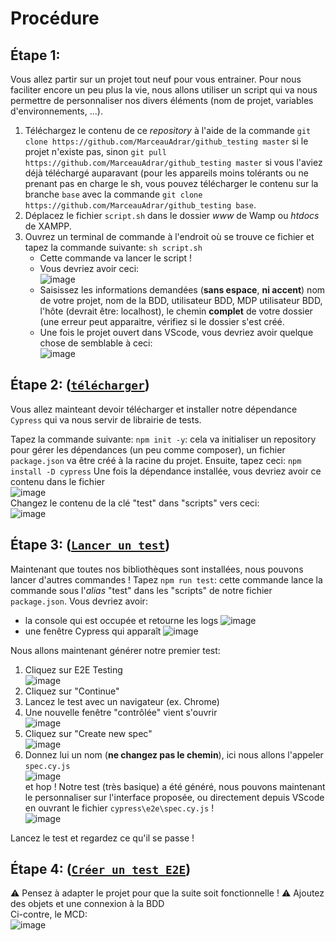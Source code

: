 # Procédure

## Étape 1:
Vous allez partir sur un projet tout neuf pour vous entrainer.
Pour nous faciliter encore un peu plus la vie, nous allons utiliser un script qui va nous permettre de personnaliser nos divers éléments (nom de projet, variables d'environnements, ...).

1. Téléchargez le contenu de ce *repository* à l'aide de la commande `git clone https://github.com/MarceauAdrar/github_testing master` si le projet n'existe pas, sinon `git pull https://github.com/MarceauAdrar/github_testing master` si vous l'aviez déjà téléchargé auparavant (pour les appareils moins tolérants ou ne prenant pas en charge le sh, vous pouvez télécharger le contenu sur la branche `base` avec la commande `git clone https://github.com/MarceauAdrar/github_testing base`.
2. Déplacez le fichier `script.sh` dans le dossier *www* de Wamp ou *htdocs* de XAMPP.
3. Ouvrez un terminal de commande à l'endroit où se trouve ce fichier et tapez la commande suivante: `sh script.sh`
   - Cette commande va lancer le script !
   - Vous devriez avoir ceci:<br>
     ![image](https://github.com/user-attachments/assets/439cf872-f61d-4881-9706-b8c92ba2d1e0)
   - Saisissez les informations demandées (**sans espace**, **ni accent**) nom de votre projet, nom de la BDD, utilisateur BDD, MDP utilisateur BDD, l'hôte (devrait être: localhost), le chemin **complet** de votre dossier (une erreur peut apparaitre, vérifiez si le dossier s'est créé.
   - Une fois le projet ouvert dans VScode, vous devriez avoir quelque chose de semblable à ceci:<br>
     ![image](https://github.com/user-attachments/assets/b12a3b2d-554c-42df-bde9-c3f21d83c05f)

## Étape 2: ([`télécharger`](<https://github.com/MarceauAdrar/github_testing/tree/step02>))
Vous allez mainteant devoir télécharger et installer notre dépendance `Cypress` qui va nous servir de librairie de tests.

Tapez la commande suivante: `npm init -y`: cela va initialiser un repository pour gérer les dépendances (un peu comme composer), un fichier `package.json` va être créé à la racine du projet.
Ensuite, tapez ceci: `npm install -D cypress`
Une fois la dépendance installée, vous devriez avoir ce contenu dans le fichier<br>
![image](https://github.com/user-attachments/assets/37212109-a758-4d37-a42e-8ab18dc6574b)<br>
Changez le contenu de la clé "test" dans "scripts" vers ceci:<br>
![image](https://github.com/user-attachments/assets/26c9aae7-524a-4847-945f-0aa8c8e352e3)

## Étape 3: ([`Lancer un test`](<https://github.com/MarceauAdrar/github_testing/tree/step03>))
Maintenant que toutes nos bibliothèques sont installées, nous pouvons lancer d'autres commandes !
Tapez `npm run test`: cette commande lance la commande sous l'*alias* "test" dans les "scripts" de notre fichier `package.json`.
Vous devriez avoir:
- la console qui est occupée et retourne les logs ![image](https://github.com/user-attachments/assets/081f7fd7-4f57-4751-aada-2ef0d3740b02)
- une fenêtre Cypress qui apparaît ![image](https://github.com/user-attachments/assets/91ade535-ce77-4734-986d-c5ee7cbab79b)

Nous allons maintenant générer notre premier test:
1. Cliquez sur E2E Testing<br>
![image](https://github.com/user-attachments/assets/a7aef1d2-9244-4efe-af46-94d0f2feae2b)
2. Cliquez sur "Continue"
3. Lancez le test avec un navigateur (ex. Chrome)
4. Une nouvelle fenêtre "contrôlée" vient s'ouvrir<br>
![image](https://github.com/user-attachments/assets/dbbe19cf-b3a0-49b6-9943-3139aadced11)
5. Cliquez sur "Create new spec"<br>
![image](https://github.com/user-attachments/assets/b2815bb8-604d-4b56-9414-3b41b41e311d)
6. Donnez lui un nom (**ne changez pas le chemin**), ici nous allons l'appeler `spec.cy.js`<br>
![image](https://github.com/user-attachments/assets/007d1f9b-f891-414f-b2bb-d672eb18b3b5)<br>
et hop ! Notre test (très basique) a été généré, nous pouvons maintenant le personnaliser sur l'interface proposée, ou directement depuis VScode en ouvrant le fichier `cypress\e2e\spec.cy.js` !<br>
![image](https://github.com/user-attachments/assets/1b680771-a402-46a0-b285-03ed36d13280)<br>

Lancez le test et regardez ce qu'il se passe !

## Étape 4: ([`Créer un test E2E`](<https://github.com/MarceauAdrar/github_testing/tree/step04>))
⚠️ Pensez à adapter le projet pour que la suite soit fonctionnelle ! ⚠️
Ajoutez des objets et une connexion à la BDD<br>
Ci-contre, le MCD:<br>
![image](https://github.com/user-attachments/assets/0e78c880-4067-44c2-b02e-ae0fd6032021)
